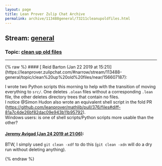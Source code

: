 ```yaml
---
layout: page
title: Lean Prover Zulip Chat Archive 
permalink: archive/113488general/73211cleanupoldfiles.html
---
```


## Stream: [general](https://leanprover-community.github.io/archive/113488general/index.html)
### Topic: [clean up old files](https://leanprover-community.github.io/archive/113488general/73211cleanupoldfiles.html)

---

<base href="https://leanprover.zulipchat.com">
{% raw %}
#### [ Reid Barton (Jan 22 2019 at 15:21)](https://leanprover.zulipchat.com/#narrow/stream/113488-general/topic/clean%20up%20old%20files/near/156607187):
<p>I wrote two Python scripts this morning to help with the transition of moving everything to <code>src/</code>. One deletes <code>.olean</code> files without a corresponding <code>.lean</code> file, the other deletes directory trees that contain no files.<br>
I notice <span class="user-mention" data-user-id="110026">@Simon Hudon</span> also wrote an equivalent shell script in the fold PR (<a href="https://github.com/leanprover/mathlib/pull/376/files#diff-81a7c4de26bf82dac09e943b11b95792" target="_blank" title="https://github.com/leanprover/mathlib/pull/376/files#diff-81a7c4de26bf82dac09e943b11b95792">https://github.com/leanprover/mathlib/pull/376/files#diff-81a7c4de26bf82dac09e943b11b95792</a>).<br>
Windows users: is one of shell scripts/Python scripts more usable than the other?</p>

#### [ Jeremy Avigad (Jan 24 2019 at 21:06)](https://leanprover.zulipchat.com/#narrow/stream/113488-general/topic/clean%20up%20old%20files/near/156801906):
<p>BTW, I simply used <code>git clean -xdf</code> to do this (<code>git clean -xdn</code> will do a dry run without deleting anything).</p>


{% endraw %}
